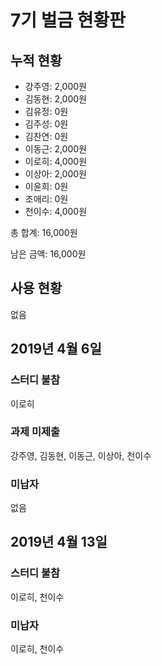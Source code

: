 # 7기 벌금 현황판

## 누적 현황

- 강주영: 2,000원
- 김동현: 2,000원
- 김유정: 0원
- 김주성: 0원
- 김찬연: 0원
- 이동근: 2,000원
- 이로히: 4,000원
- 이상아: 2,000원
- 이윤희: 0원
- 조애리: 0원
- 천이수: 4,000원

총 합계: 16,000원

남은 금액: 16,000원

## 사용 현황

없음

## 2019년 4월 6일

### 스터디 불참

이로히

### 과제 미제출

강주영, 김동현, 이동근, 이상아, 천이수

### 미납자

없음

## 2019년 4월 13일

### 스터디 불참

이로히, 천이수

### 미납자

이로히, 천이수
